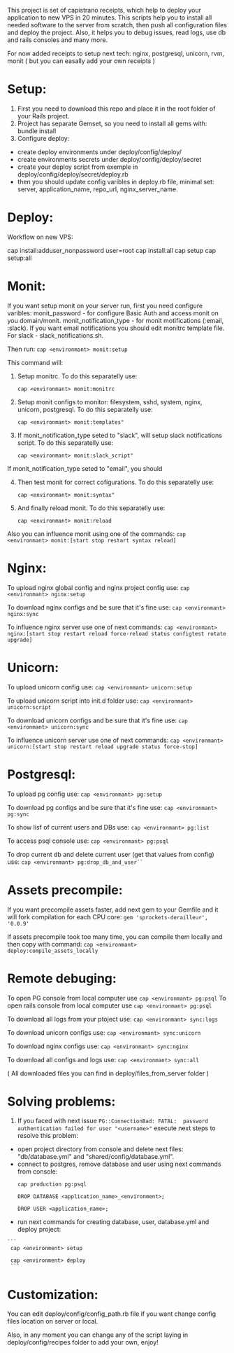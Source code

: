 This project is set of capistrano receipts, which help to deploy your application to new VPS in 20 minutes.
This scripts help you to install all needed software to the server from scratch, then push all configuration files and deploy the project. Also, it helps you to debug issues, read logs, use db and rails consoles and many more.

For now added receipts to setup next tech:
nginx, postgresql, unicorn, rvm, monit
( but you can easally add your own receipts )

Setup:
======

1. First you need to download this repo and place it in the root folder of your Rails project.
2. Project has separate Gemset, so you need to install all gems with: bundle install
3. Configure deploy:
- create deploy environments under deploy/config/deploy/
- create environments secrets under deploy/config/deploy/secret
- create your deploy script from exemple in deploy/config/deploy/secret/deploy.rb
- then you should update config varibles in deploy.rb file, minimal set: server, application_name, repo_url, nginx_server_name.

Deploy:
=======

Workflow on new VPS:

cap <environmant> install:adduser_nonpassword user=root
cap <environmant> install:all
cap <environmant> setup
cap <environmant> setup:all

Monit:
=========

If you want setup monit on your server run, first you need configure varibles:
monit_password - for configure Basic Auth and access monit on you domain/monit.
monit_notification_type - for monit motifications (:email, :slack). If you want email notifications you should edit monitrc template file. For slack - slack_notifications.sh.

Then run:
    ```
    cap <environmant> monit:setup
    ```

This command will:

1. Setup monitrc. To do this separatelly use:
    ```
    cap <environmant> monit:monitrc
    ```

2. Setup monit configs to monitor: filesystem, sshd, system, nginx, unicorn, postgresql.
To do this separatelly use:
    ```
    cap <environmant> monit:templates"
    ```

3. If monit_notification_type seted to "slack", will setup slack notifications script.
To do this separatelly use:
    ```
    cap <environmant> monit:slack_script"
    ```

If monit_notification_type seted to "email", you should

4. Then test monit for correct cofigurations. To do this separatelly use:
    ```
    cap <environmant> monit:syntax"
    ```

5. And finally reload monit. To do this separatelly use:
    ```
    cap <environmant> monit:reload
    ```

Also you can influence monit using one of the commands:
    ```
    cap <environmant> monit:[start stop restart syntax reload]
    ```


Nginx:
=================

To upload nginx global config and nginx project config use:
    ```
    cap <environmant> nginx:setup
    ```

To download nginx configs and be sure that it's fine use:
    ```
    cap <environmant> nginx:sync
    ```

To influence nginx server use one of next commands:
    ```
    cap <environmant> nginx:[start stop restart reload force-reload status configtest rotate upgrade]
    ```


Unicorn:
=================

To upload unicorn config use:
    ```
    cap <environmant> unicorn:setup
    ```

To upload unicorn script into init.d folder use:
    ```
    cap <environmant> unicorn:script
    ```

To download unicorn configs and be sure that it's fine use:
    ```
    cap <environmant> unicorn:sync
    ```

To influence unicorn server use one of next commands:
    ```
    cap <environmant> unicorn:[start stop restart reload upgrade status force-stop]
    ```


Postgresql:
=================

To upload pg config use:
    ```
    cap <environmant> pg:setup
    ```

To download pg configs and be sure that it's fine use:
    ```
    cap <environmant> pg:sync
    ```

To show lisf of current users and DBs use:
    ```
    cap <environmant> pg:list
    ```

To access psql console use:
    ```
    cap <environmant> pg:psql
    ```

To drop current db and delete current user (get that values from config) use:
    ```
    cap <environmant> pg:drop_db_and_user``
    ```



Assets precompile:
=================

If you want precompile assets faster, add next gem to your Gemfile and it will fork compilation for each CPU core:
    ```
    gem 'sprockets-derailleur', '0.0.9'
    ```

If assets precompile took too many time, you can compile them locally and then copy with command:
    ```
    cap <environmant> deploy:compile_assets_locally
    ```

Remote debuging:
=================

To open PG console from local computer use
    ```
    cap <environmant> pg:psql
    ```
To open rails console from local computer use
    ```
    cap <environmant> pg:psql
    ```

To download all logs from your ptoject use:
    ```
    cap <environmant> sync:logs
    ```

To download unicorn configs use:
    ```
    cap <environmant> sync:unicorn
    ```

To download nginx configs use:
    ```
    cap <environmant> sync:nginx
    ```

To download all configs and logs use:
    ```
    cap <environmant> sync:all
    ```

( All downloaded files you can find in deploy/files_from_server folder )


Solving problems:
===================

1.   If you faced with next issue `PG::ConnectionBad: FATAL:  password authentication failed for user "<username>"` execute next steps to resolve this problem:
   * open project directory from console and delete next files: "db/database.yml" and "shared/config/database.yml".
   * connect to postgres, remove database and user using next commands from console:
     ```
     cap production pg:psql

     DROP DATABASE <application_name>_<environment>;

     DROP USER <application_name>;
     ```
   * run next commands for creating database, user, database.yml and deploy project:

    ```
     cap <environment> setup

     cap <environment> deploy
     ```

Customization:
==============

You can edit deploy/config/config_path.rb file if you want change config files location on server or local.

Also, in any moment you can change any of the script laying in deploy/config/recipes folder to add your own, enjoy!
